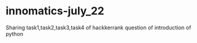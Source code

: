 # innomatics-july_22
Sharing task1,task2,task3,task4 of hackkerrank question of introduction of python
